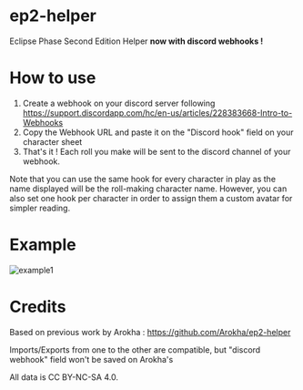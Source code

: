 # ep2-helper
Eclipse Phase Second Edition Helper **now with discord webhooks !**

# How to use 
1. Create a webhook on your discord server following https://support.discordapp.com/hc/en-us/articles/228383668-Intro-to-Webhooks
1. Copy the Webhook URL and paste it on the "Discord hook" field on your character sheet
1. That's it ! Each roll you make will be sent to the discord channel of your webhook.

Note that you can use the same hook for every character in play as the name displayed will be the roll-making character name. However, you can also set one hook per character in order to assign them a custom avatar for simpler reading.

# Example 
![example1](https://eclipse-phase.smis.fr/files/ep2-helper-example.png)

# Credits
Based on previous work by Arokha : https://github.com/Arokha/ep2-helper

Imports/Exports from one to the other are compatible, but "discord webhook" field won't be saved on Arokha's

All data is CC BY-NC-SA 4.0.
